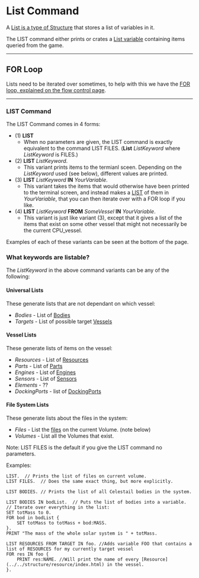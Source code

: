 List Command
============

A [List is a type of Structure](../../structure/list/index.html) that stores a list of variables in it.

The LIST command either prints or crates a [List variable](../../structure/list/index.html) containing items queried from the game.


***

## FOR Loop

Lists need to be iterated over sometimes, to help with this we have
the [FOR loop, explained on the flow control page](../../command/flowControl/index.html#for).

***

### LIST Command

The LIST Command comes in 4 forms:


* (1) **LIST**
  * When no parameters are given, the LIST command is exactly equivalent to the command LIST FILES.  (**List** *ListKeyword* where *ListKeyword* is FILES.)
* (2) **LIST** *ListKeyword*.
  * This variant prints items to the termianl sceen.  Depending on the *ListKeyword* used (see below), different values are printed.
* (3) **LIST** *ListKeyword* **IN** *YourVariable*.
  * This variant takes the items that would otherwise have been printed to the terminal screen, and instead makes a [LIST](../../structure/list/index.html) of them in *YourVariable*, that you can then iterate over with a FOR loop if you like.
* (4) **LIST** *ListKeyword* **FROM** *SomeVessel* **IN** *YourVariable*.
  * This variant is just like variant (3), except that it gives a list of the items that exist on some other vessel that might not necessarily be the current CPU_vessel.

Examples of each of these variants can be seen at the bottom of the page.

### What keywords are listable?

The *ListKeyword* in the above command variants can be any of the following:

#### Universal Lists

These generate lists that are not dependant on which vessel:

* *Bodies* - List of [Bodies](../../structure/body/index.html)
* *Targets* - List of possible target [Vessels](../../structure/vessel/index.html)

#### Vessel Lists

These generate lists of items on the vessel:

* *Resources* - List of [Resources](../../structure/resource/index.html)
* *Parts* - List of [Parts](../../structure/part/index.html)
* *Engines* - List of [Engines](../../structure/engine/index.html)
* *Sensors* - List of [Sensors](../../structure/sensor/index.html)
* *Elements* - ??
* *DockingPorts* - list of [DockingPorts](../../structure/dockingport/index.html)

#### File System Lists

These generate lists about the files in the system:

* *Files* - List the [files](../../structure/fileinfo/index.html) on the current Volume. (note below)
* *Volumes* - List all the Volumes that exist.

Note: LIST FILES is the default if you give the LIST command no parameters.


Examples:

    LIST.  // Prints the list of files on current volume.
    LIST FILES.  // Does the same exact thing, but more explicitly.

    LIST BODIES. // Prints the list of all Celestail bodies in the system.

    LIST BODIES IN bodList.  // Puts the list of bodies into a variable.
    // Iterate over everything in the list:
    SET totMass to 0.
    FOR bod in bodList {
        SET totMass to totMass + bod:MASS.
    }.
    PRINT "The mass of the whole solar system is " + totMass.

    LIST RESOURCES FROM TARGET IN foo. //Adds variable FOO that contains a list of RESOURCES for my currently target vessel
    FOR res IN foo {
        PRINT res:NAME. //Will print the name of every [Resource](../../structure/resource/index.html) in the vessel.
    }.



